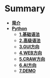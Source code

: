 # **Summary**

* **[简介](README.md)**
* **[Python]()**
  * **[1.基础语法](Python/basis.md)**
  * **[2.高级语法](Python/advanced.md)**
  * **[3.GUI方向]()**
  * **[4.WEB方向]()**
  * **[5.CRAW方向]()**
  * **[6.AI方向]()**
  * **[7.DEMO]()**

